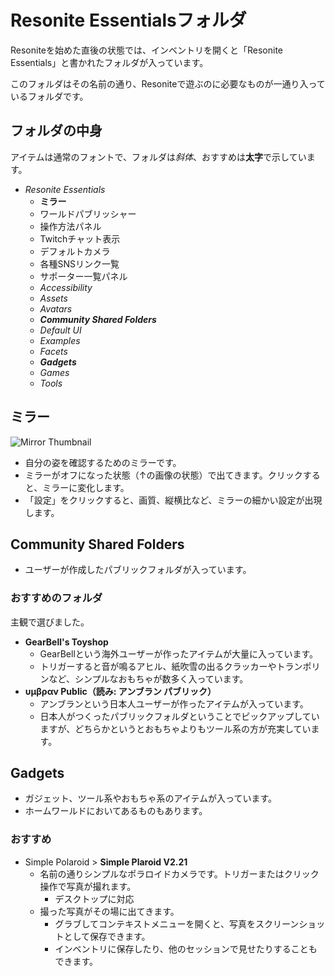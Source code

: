 # Resonite Essentialsフォルダ

Resoniteを始めた直後の状態では、インベントリを開くと「Resonite Essentials」と書かれたフォルダが入っています。

このフォルダはその名前の通り、Resoniteで遊ぶのに必要なものが一通り入っているフォルダです。

## フォルダの中身
アイテムは通常のフォントで、フォルダは*斜体*、おすすめは**太字**で示しています。
- _Resonite Essentials_
    - **ミラー**
    - ワールドパブリッシャー
    - 操作方法パネル
    - Twitchチャット表示
    - デフォルトカメラ
    - 各種SNSリンク一覧
    - サポーター一覧パネル
    - _Accessibility_
    - _Assets_
    - _Avatars_
    - ***Community Shared Folders***
    - _Default UI_
    - _Examples_
    - _Facets_
    - **_Gadgets_**
    - _Games_
    - _Tools_

## ミラー
![Mirror Thumbnail](https://assets.resonite.com/7af6471091efe89e1a04c8ba647c8ed92d5639d88e7176a7f1657eeacb09e2de)
- 自分の姿を確認するためのミラーです。
- ミラーがオフになった状態（↑の画像の状態）で出てきます。クリックすると、ミラーに変化します。
- 「設定」をクリックすると、画質、縦横比など、ミラーの細かい設定が出現します。

## Community Shared Folders
- ユーザーが作成したパブリックフォルダが入っています。
### おすすめのフォルダ
主観で選びました。
- **GearBell's Toyshop**
  - GearBellという海外ユーザーが作ったアイテムが大量に入っています。
  - トリガーすると音が鳴るアヒル、紙吹雪の出るクラッカーやトランポリンなど、シンプルなおもちゃが数多く入っています。
- **υμβραν Public（読み: アンブラン パブリック）**
  - アンブランという日本人ユーザーが作ったアイテムが入っています。
  - 日本人がつくったパブリックフォルダということでピックアップしていますが、どちらかというとおもちゃよりもツール系の方が充実しています。
## Gadgets
- ガジェット、ツール系やおもちゃ系のアイテムが入っています。
- ホームワールドにおいてあるものもあります。
### おすすめ
- Simple Polaroid > **Simple Plaroid V2.21**
  - 名前の通りシンプルなポラロイドカメラです。トリガーまたはクリック操作で写真が撮れます。
    - デスクトップに対応
  - 撮った写真がその場に出てきます。
    - グラブしてコンテキストメニューを開くと、写真をスクリーンショットとして保存できます。
    - インベントリに保存したり、他のセッションで見せたりすることもできます。